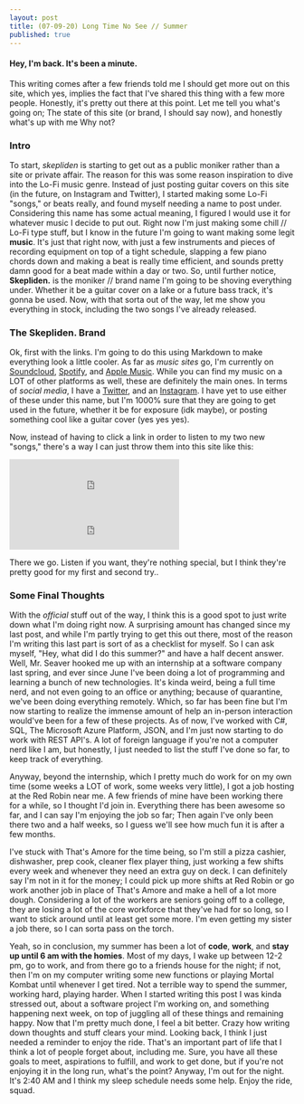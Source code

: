 ```yaml
---
layout: post
title: (07-09-20) Long Time No See // Summer
published: true
---
```

#### Hey, I'm back. It's been a minute.

This writing comes after a few friends told me I should get more out on this site, which yes, implies the fact that I've shared this thing with a few more people. Honestly, it's pretty out there at this point. Let me tell you what's going on; The state of this site (or brand, I should say now), and honestly what's up with me Why not?

### Intro

To start, _skepliden_ is starting to get out as a public moniker rather than a site or private affair. The reason for this was some reason inspiration to dive into the Lo-Fi music genre. Instead of just posting guitar covers on this site (in the future, on Instagram and Twitter), I started making some Lo-Fi "songs," or beats really, and found myself needing a name to post under. Considering this name has some actual meaning, I figured I would use it for whatever music I decide to put out. Right now I'm just making some chill // Lo-Fi type stuff, but I know in the future I'm going to want making some legit __music__. It's just that right now, with just a few instruments and pieces of recording equipment on top of a tight schedule, slapping a few piano chords down and making a beat is really time efficient, and sounds pretty damn good for a beat made within a day or two. So, until further notice, __Skepliden.__ is the moniker // brand name I'm going to be shoving everything under. Whether it be a guitar cover on a lake or a future bass track, it's gonna be used. Now, with that sorta out of the way, let me show you everything in stock, including the two songs I've already released.

### The Skepliden. Brand

Ok, first with the links. I'm going to do this using Markdown to make everything look a little cooler. As far as _music sites_ go, I'm currently on [Soundcloud](https://soundcloud.com/skepliden), [Spotify](https://open.spotify.com/artist/43OrpaXYSmTqAC7mvPMKPO?si=jE_yj83bTS2pnZSLffpHXQ), and [Apple Music](https://music.apple.com/us/artist/skepliden/1522111519). While you can find my music on a LOT of other platforms as well, these are definitely the main ones. In terms of _social media_, I have a [Twitter](https://twitter.com/skepliden), and an [Instagram](https://www.instagram.com/skepliden/). I have yet to use either of these under this name, but I'm 1000% sure that they are going to get used in the future, whether it be for exposure (idk maybe), or posting something cool like a guitar cover (yes yes yes).

Now, instead of having to click a link in order to listen to my two new "songs," there's a way I can just throw them into this site like this:

<iframe src="https://open.spotify.com/track/5SQRcXGjK9RLOKFBirvxSn?si=8eF-zfbzRY-WsMagKAC7hw" width="300" height="80" frameborder="0" allowtransparency="true" allow="encrypted-media"></iframe>

<iframe src="https://open.spotify.com/track/5ot8CYYmMo2Ii5fiG1fH9H?si=yV8SKIsDTBKm5_tNki9Sog" width="300" height="80" frameborder="0" allowtransparency="true" allow="encrypted-media"></iframe>

There we go. Listen if you want, they're nothing special, but I think they're pretty good for my first and second try..

### Some Final Thoughts

With the _official_ stuff out of the way, I think this is a good spot to just write down what I'm doing right now. A surprising amount has changed since my last post, and while I'm partly trying to get this out there, most of the reason I'm writing this last part is sort of as a checklist for myself. So I can ask myself, "Hey, what did I do this summer?" and have a half decent answer. Well, Mr. Seaver hooked me up with an internship at a software company last spring, and ever since June I've been doing a lot of programming and learning a bunch of new technologies. It's kinda weird, being a full time nerd, and not even going to an office or anything; because of quarantine, we've been doing everything remotely. Which, so far has been fine but I'm now starting to realize the immense amount of help an in-person interaction would've been for a few of these projects. As of now, I've worked with C#, SQL, The Microsoft Azure Platform, JSON, and I'm just now starting to do work with REST API's. A lot of foreign language if you're not a computer nerd like I am, but honestly, I just needed to list the stuff I've done so far, to keep track of everything. 

Anyway, beyond the internship, which I pretty much do work for on my own time (some weeks a LOT of work, some weeks very little), I got a job hosting at the Red Robin near me. A few friends of mine have been working there for a while, so I thought I'd join in. Everything there has been awesome so far, and I can say I'm enjoying the job so far; Then again I've only been there two and a half weeks, so I guess we'll see how much fun it is after a few months. 

I've stuck with That's Amore for the time being, so I'm still a pizza cashier, dishwasher, prep cook, cleaner flex player thing, just working a few shifts every week and whenever they need an extra guy on deck. I can definitely say I'm not in it for the money; I could pick up more shifts at Red Robin or go work another job in place of That's Amore and make a hell of a lot more dough. Considering a lot of the workers are seniors going off to a college, they are losing a lot of the core workforce that they've had for so long, so I want to stick around until at least get some more. I'm even getting my sister a job there, so I can sorta pass on the torch.

Yeah, so in conclusion, my summer has been a lot of __code__, __work__, and __stay up until 6 am with the homies__. Most of my days, I wake up between 12-2 pm, go to work, and from there go to a friends house for the night; if not, then I'm on my computer writing some new functions or playing Mortal Kombat until whenever I get tired. Not a terrible way to spend the summer, working hard, playing harder. When I started writing this post I was kinda stressed out, about a software project I'm working on, and something happening next week, on top of juggling all of these things and remaining happy. Now that I'm pretty much done, I feel a bit better. Crazy how writing down thoughts and stuff clears your mind. Looking back, I think I just needed a reminder to enjoy the ride. That's an important part of life that I think a lot of people forget about, including me. Sure, you have all these goals to meet, aspirations to fulfill, and work to get done, but if you're not enjoying it in the long run, what's the point? Anyway, I'm out for the night. It's 2:40 AM and I think my sleep schedule needs some help. Enjoy the ride, squad.
